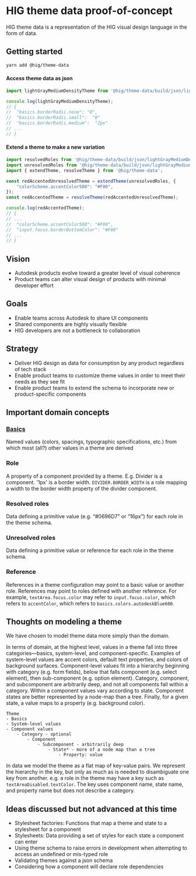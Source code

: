 # HIG theme data proof-of-concept

HIG theme data is a representation of the HIG visual design language in the form of data.


## Getting started
```bash
yarn add @hig/theme-data
```

#### Access theme data as json
```js
import lightGrayMediumDensityTheme from '@hig/theme-data/build/json/lightGrayMediumDensityTheme/resolvedRoles.json';

console.log(lightGrayMediumDensityTheme);
// {
//  "basics.borderRadii.none": "0",
//  "basics.borderRadii.small":  "0"
//  "basics.borderRadii.medium":  "2px"
// ...
// }
```

#### Extend a theme to make a new variation
```js
import resolvedRoles from '@hig/theme-data/build/json/lightGrayMediumDensityTheme/resolvedRoles.json';
import unresolvedRoles from '@hig/theme-data/build/json/lightGrayMediumDensityTheme/unresolvedRoles.json';
import { extendTheme, resolveTheme } from '@hig/theme-data';

const redAccentedUnresolvedTheme = extendTheme(unresolvedRoles, {
    "colorScheme.accentColor500": "#F00",
});
const redAccentedTheme = resolveTheme(redAccentedUnresolvedTheme);

console.log(redAccentedTheme);
// {
// ...
//  "colorScheme.accentColor500": "#F00",
//  "input.focus.borderBottomColor": "#F00"
// ...
// }
```


## Vision
- Autodesk products evolve toward a greater level of visual coherence
- Product teams can alter visual design of products with minimal developer effort

## Goals
- Enable teams across Autodesk to share UI components
- Shared components are highly visually flexible
- HIG developers are not a bottleneck to collaboration

## Strategy
- Deliver HIG design as data for consumption by any product regardless of tech stack
- Enable product teams to customize theme values in order to meet their needs as they see fit
- Enable product teams to extend the schema to incorporate new or product-specific components

## Important domain concepts

### [Basics](./src/basics)
Named values (colors, spacings, typographic specifications, etc.) from which most (all?) other values in a theme are derived

### Role
A property of a component provided by a theme. E.g. Divider is a component. '1px' is a border width. `DIVIDER.BORDER_WIDTH` is a role mapping a width to the border width property of the divider component.

### Resolved roles
Data defining a primitive value (e.g. “#0696D7” or “16px”) for each role in the theme schema.

### Unresolved roles
Data defining a primitive value or reference for each role in the theme schema.

### Reference
References in a theme configuration may point to a basic value or another role. References may point to roles defined with another reference. For example, `textArea.focus.color` may refer to `input.focus.color`, which refers to `accentColor`, which refers to `basics.colors.autodeskBlue600`.

## Thoughts on modeling a theme
We have chosen to model theme data more simply than the domain.

In terms of domain, at the highest level, values in a theme fall into three categories—basics, system-level, and component-specific. Examples of system-level values are accent colors, default text properties, and colors of background surfaces. Component-level values fit into a hierarchy beginning with category (e.g. form fields), below that falls component (e.g. select element), then sub-component (e.g. option element). Category, component, and subcomponent are arbitrarily deep, and not all components fall within a category. Within a component values vary according to state. Component states are better represented by a node-map than a tree. Finally, for a given state, a value maps to a property (e.g. background color).

```
Theme
- Basics
- System-level values
- Component values
    - Category - optional
        - Component
            - Subcomponent - arbitrarily deep
                - State* - more of a node map than a tree
                    - Property: value
```

In data we model the theme as a flat map of key-value pairs. We represent the hierarchy in the key, but only as much as is needed to disambiguate one key from another. e.g. a role in the theme may have a key such as `textAreaDisabled.textColor`. The key uses component name, state name, and property name but does not describe a category.

## Ideas discussed but not advanced at this time
- Stylesheet factories: Functions that map a theme and state to a stylesheet for a component
- Stylesheets: Data providing a set of styles for each state a component can enter
- Using theme schema to raise errors in development when attempting to access an undefined or mis-typed role
- Validating themes against a json schema
- Considering how a component will declare role dependencies

